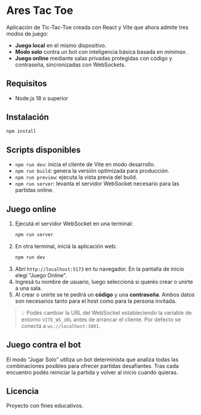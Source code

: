 # Ares Tac Toe

Aplicación de Tic-Tac-Toe creada con React y Vite que ahora admite tres modos de juego:

- **Juego local** en el mismo dispositivo.
- **Modo solo** contra un bot con inteligencia básica basada en *minimax*.
- **Juego online** mediante salas privadas protegidas con código y contraseña, sincronizadas con WebSockets.

## Requisitos

- Node.js 18 o superior

## Instalación

```bash
npm install
```

## Scripts disponibles

- `npm run dev`: inicia el cliente de Vite en modo desarrollo.
- `npm run build`: genera la versión optimizada para producción.
- `npm run preview`: ejecuta la vista previa del build.
- `npm run server`: levanta el servidor WebSocket necesario para las partidas online.

## Juego online

1. Ejecutá el servidor WebSocket en una terminal:
   ```bash
   npm run server
   ```
2. En otra terminal, iniciá la aplicación web:
   ```bash
   npm run dev
   ```
3. Abrí `http://localhost:5173` en tu navegador. En la pantalla de inicio elegí "Juego Online".
4. Ingresá tu nombre de usuario, luego seleccioná si querés crear o unirte a una sala.
5. Al crear o unirte se te pedirá un **código** y una **contraseña**. Ambos datos son necesarios tanto para el host como para la persona invitada.

> 💡 Podés cambiar la URL del WebSocket estableciendo la variable de entorno `VITE_WS_URL` antes de arrancar el cliente. Por defecto se conecta a `ws://localhost:3001`.

## Juego contra el bot

El modo "Jugar Solo" utiliza un bot determinista que analiza todas las combinaciones posibles para ofrecer partidas desafiantes. Tras cada encuentro podés reiniciar la partida y volver al inicio cuando quieras.

## Licencia

Proyecto con fines educativos.
